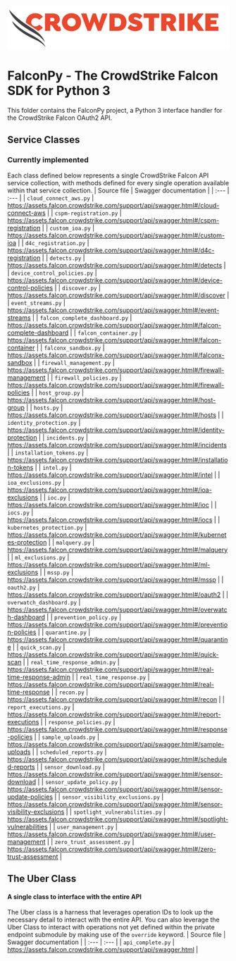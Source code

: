 ![CrowdStrike Falcon](https://raw.githubusercontent.com/CrowdStrike/falconpy/main/docs/asset/cs-logo.png)
# FalconPy - The CrowdStrike Falcon SDK for Python 3
This folder contains the FalconPy project, a Python 3 interface handler for the CrowdStrike Falcon OAuth2 API.

## Service Classes
### Currently implemented
Each class defined below represents a single CrowdStrike Falcon API service collection, with methods defined
for every single operation available within that service collection.
| Source file | Swagger documentation |
| :--- | :--- |
| `cloud_connect_aws.py` | https://assets.falcon.crowdstrike.com/support/api/swagger.html#/cloud-connect-aws |
| `cspm-registration.py` | https://assets.falcon.crowdstrike.com/support/api/swagger.html#/cspm-registration |
| `custom_ioa.py` | https://assets.falcon.crowdstrike.com/support/api/swagger.html#/custom-ioa |
| `d4c_registration.py` | https://assets.falcon.crowdstrike.com/support/api/swagger.html#/d4c-registration |
| `detects.py` | https://assets.falcon.crowdstrike.com/support/api/swagger.html#/detects |
| `device_control_policies.py` | https://assets.falcon.crowdstrike.com/support/api/swagger.html#/device-control-policies |
| `discover.py` | https://assets.falcon.crowdstrike.com/support/api/swagger.html#/discover |
| `event_streams.py` | https://assets.falcon.crowdstrike.com/support/api/swagger.html#/event-streams |
| `falcon_complete_dashboard.py` | https://assets.falcon.crowdstrike.com/support/api/swagger.html#/falcon-complete-dashboard |
| `falcon_container.py` | https://assets.falcon.crowdstrike.com/support/api/swagger.html#/falcon-container |
| `falconx_sandbox.py` | https://assets.falcon.crowdstrike.com/support/api/swagger.html#/falconx-sandbox |
| `firewall_management.py` | https://assets.falcon.crowdstrike.com/support/api/swagger.html#/firewall-management |
| `firewall_policies.py` | https://assets.falcon.crowdstrike.com/support/api/swagger.html#/firewall-policies |
| `host_group.py` | https://assets.falcon.crowdstrike.com/support/api/swagger.html#/host-group |
| `hosts.py` | https://assets.falcon.crowdstrike.com/support/api/swagger.html#/hosts |
| `identity_protection.py` | https://assets.falcon.crowdstrike.com/support/api/swagger.html#/identity-protection |
| `incidents.py` | https://assets.falcon.crowdstrike.com/support/api/swagger.html#/incidents |
| `installation_tokens.py` | https://assets.falcon.crowdstrike.com/support/api/swagger.html#/installation-tokens |
| `intel.py` | https://assets.falcon.crowdstrike.com/support/api/swagger.html#/intel |
| `ioa_exclusions.py` | https://assets.falcon.crowdstrike.com/support/api/swagger.html#/ioa-exclusions |
| `ioc.py` | https://assets.falcon.crowdstrike.com/support/api/swagger.html#/ioc |
| `iocs.py` | https://assets.falcon.crowdstrike.com/support/api/swagger.html#/iocs |
| `kubernetes_protection.py` | https://assets.falcon.crowdstrike.com/support/api/swagger.html#/kubernetes-protection |
| `malquery.py` | https://assets.falcon.crowdstrike.com/support/api/swagger.html#/malquery |
| `ml_exclusions.py` | https://assets.falcon.crowdstrike.com/support/api/swagger.html#/ml-exclusions |
| `mssp.py` | https://assets.falcon.crowdstrike.com/support/api/swagger.html#/mssp |
| `oauth2.py` | https://assets.falcon.crowdstrike.com/support/api/swagger.html#/oauth2 |
| `overwatch_dashboard.py` | https://assets.falcon.crowdstrike.com/support/api/swagger.html#/overwatch-dashboard |
| `prevention_policy.py` | https://assets.falcon.crowdstrike.com/support/api/swagger.html#/prevention-policies |
| `quarantine.py` | https://assets.falcon.crowdstrike.com/support/api/swagger.html#/quarantine |
| `quick_scan.py` | https://assets.falcon.crowdstrike.com/support/api/swagger.html#/quick-scan |
| `real_time_response_admin.py` | https://assets.falcon.crowdstrike.com/support/api/swagger.html#/real-time-response-admin |
| `real_time_response.py` | https://assets.falcon.crowdstrike.com/support/api/swagger.html#/real-time-response |
| `recon.py` | https://assets.falcon.crowdstrike.com/support/api/swagger.html#/recon |
| `report_executions.py` | https://assets.falcon.crowdstrike.com/support/api/swagger.html#/report-executions |
| `response_policies.py` | https://assets.falcon.crowdstrike.com/support/api/swagger.html#/response-policies |
| `sample_uploads.py` | https://assets.falcon.crowdstrike.com/support/api/swagger.html#/sample-uploads |
| `scheduled_reports.py` | https://assets.falcon.crowdstrike.com/support/api/swagger.html#/scheduled-reports |
| `sensor_download.py` | https://assets.falcon.crowdstrike.com/support/api/swagger.html#/sensor-download |
| `sensor_update_policy.py` | https://assets.falcon.crowdstrike.com/support/api/swagger.html#/sensor-update-policies |
| `sensor_visibility_exclusions.py` | https://assets.falcon.crowdstrike.com/support/api/swagger.html#/sensor-visibility-exclusions |
| `spotlight_vulnerabilities.py` | https://assets.falcon.crowdstrike.com/support/api/swagger.html#/spotlight-vulnerabilities |
| `user_management.py` | https://assets.falcon.crowdstrike.com/support/api/swagger.html#/user-management |
| `zero_trust_assessment.py` | https://assets.falcon.crowdstrike.com/support/api/swagger.html#/zero-trust-assessment |

## The Uber Class
#### A single class to interface with the entire API
The Uber class is a harness that leverages operation IDs to look up the necessary detail to interact with the entire API.
You can also leverage the Uber Class to interact with operations not yet defined within the private endpoint submodule by
making use of the `override` keyword.
| Source file | Swagger documentation |
| :--- | :--- |
| `api_complete.py` | https://assets.falcon.crowdstrike.com/support/api/swagger.html |
